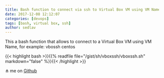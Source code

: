 ```yaml
---
title: Bash function to connect via ssh to Virtual Box VM using VM Name
date: 2017-12-08 12:12:07
categories: [devops]
tags: [bash, virtual box, ssh]
author: sedlav
---
```


This a bash function that allows to connect to a Virtual Box VM using VM Name, for example: vbossh centos

{{< highlight bash >}}{{% readfile file="/gist/sh/vboxssh/vboxssh.sh" markdown="false" %}}{{< /highlight >}}

⋔ me on [Github](https://gist.github.com/yoander/19971f603ecd850182e4f2a7875bebf9) 
